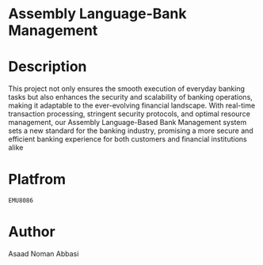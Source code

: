 # Assembly Language-Bank Management

# Description
This project not only ensures the smooth execution of everyday banking tasks but also enhances the security and scalability of banking operations, making it adaptable to the ever-evolving financial landscape. With real-time transaction processing, stringent security protocols, and optimal resource management, our Assembly Language-Based Bank Management system sets a new standard for the banking industry, promising a more secure and efficient banking experience for both customers and financial institutions alike

# Platfrom
`
EMU8086
`

# Author
Asaad Noman Abbasi
